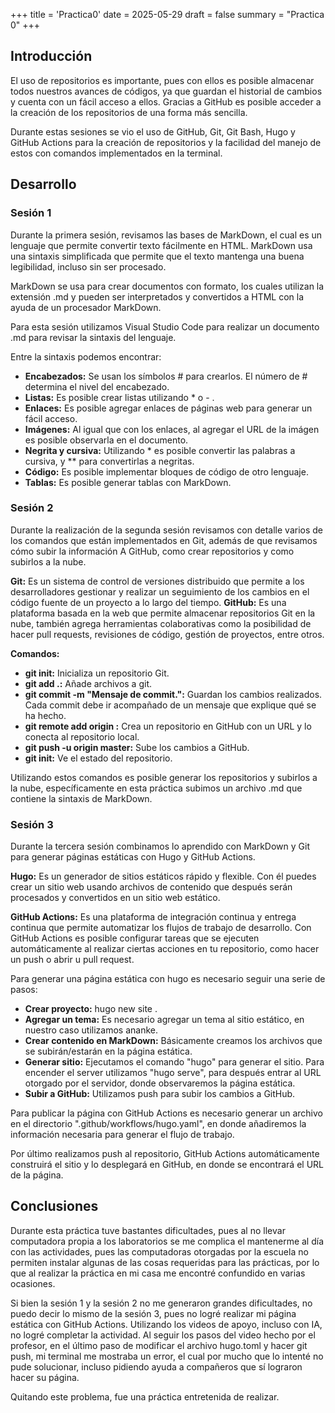+++
title = 'Practica0'
date = 2025-05-29
draft = false
summary = "Practica 0"
+++

## **Introducción**

El uso de repositorios es importante, pues con ellos es posible almacenar todos nuestros avances de códigos, ya que guardan el historial de cambios y cuenta con un fácil acceso a ellos. Gracias a GitHub es posible acceder a la creación de los repositorios de una forma más sencilla.

Durante estas sesiones se vio el uso de GitHub, Git, Git Bash, Hugo y GitHub Actions para la creación de repositorios y la facilidad del manejo de estos con comandos implementados en la terminal.

## **Desarrollo**

### **Sesión 1**

Durante la primera sesión, revisamos las bases de MarkDown, el cual es un lenguaje que permite convertir texto fácilmente en HTML. MarkDown usa una sintaxis simplificada que permite que el texto mantenga una buena legibilidad, incluso sin ser procesado.

MarkDown se usa para crear documentos con formato, los cuales utilizan la extensión .md y pueden ser interpretados y convertidos a HTML con la ayuda de un procesador MarkDown.

Para esta sesión utilizamos Visual Studio Code para realizar un documento .md para revisar la sintaxis del lenguaje.

Entre la sintaxis podemos encontrar:

* **Encabezados:** Se usan los símbolos # para crearlos. El número de # determina el nivel del encabezado.
* **Listas:** Es posible crear listas utilizando * o - .
* **Enlaces:** Es posible agregar enlaces de páginas web para generar un fácil acceso.
* **Imágenes:** Al igual que con los enlaces, al agregar el URL de la imágen es posible observarla en el documento.
* **Negrita y cursiva:** Utilizando * es posible convertir las palabras a cursiva, y ** para convertirlas a negritas.
* **Código:** Es posible implementar bloques de código de otro lenguaje.
* **Tablas:** Es posible generar tablas con MarkDown.

### **Sesión 2**

Durante la realización de la segunda sesión revisamos con detalle varios de los comandos que están implementados en Git, además de que revisamos cómo subir la información A GitHub, como crear repositorios y como subirlos a la nube.

**Git:** Es un sistema de control de versiones distribuido que permite a los desarrolladores gestionar y realizar un seguimiento de los cambios en el código fuente de un proyecto a lo largo del tiempo.
**GitHub:** Es una plataforma basada en la web que permite almacenar repositorios Git en la nube, también agrega herramientas colaborativas como la posibilidad de hacer pull requests, revisiones de código, gestión de proyectos, entre otros.

**Comandos:**

* **git init:** Inicializa un repositorio Git.
* **git add .:** Añade archivos a git.
* **git commit -m "Mensaje de commit.":** Guardan los cambios realizados. Cada commit debe ir acompañado de un mensaje que explique qué se ha hecho.
* **git remote add origin <URL>:** Crea un repositorio en GitHub con un URL y lo conecta al repositorio local.
* **git push -u origin master:** Sube los cambios a GitHub.
* **git init:** Ve el estado del repositorio.

Utilizando estos comandos es posible generar los repositorios y subirlos a la nube, específicamente en esta práctica subimos un archivo .md que contiene la sintaxis de MarkDown.

### **Sesión 3**

Durante la tercera sesión combinamos lo aprendido con MarkDown y Git para generar páginas estáticas con Hugo y GitHub Actions.

**Hugo:** Es un generador de sitios estáticos rápido y flexible. Con él puedes crear un sitio web usando archivos de contenido que después serán procesados y convertidos en un sitio web estático.

**GitHub Actions:** Es una plataforma de integración continua y entrega continua que permite automatizar los flujos de trabajo de desarrollo. Con GitHub Actions es posible configurar tareas que se ejecuten automáticamente al realizar ciertas acciones en tu repositorio, como hacer un push o abrir u pull request.

Para generar una página estática con hugo es necesario seguir una serie de pasos:

* **Crear proyecto:** hugo new site <nombre-de-sitio>.
* **Agregar un tema:** Es necesario agregar un tema al sitio estático, en nuestro caso utilizamos ananke.
* **Crear contenido en MarkDown:** Básicamente creamos los archivos que se subirán/estarán en la página estática.
* **Generar sitio:** Ejecutamos el comando "hugo" para generar el sitio. Para encender el server utilizamos "hugo serve", para después entrar al URL otorgado por el servidor, donde observaremos la página estática.
* **Subir a GitHub:** Utilizamos push para subir los cambios a GitHub.


Para publicar la página con GitHub Actions es necesario generar un archivo en el directorio ".github/workflows/hugo.yaml", en donde añadiremos la información necesaria para generar el flujo de trabajo.

Por último realizamos push al repositorio, GitHub Actions automáticamente construirá el sitio y lo desplegará en GitHub, en donde se encontrará el URL de la página.

## **Conclusiones**

Durante esta práctica tuve bastantes dificultades, pues al no llevar computadora propia a los laboratorios se me complica el mantenerme al día con las actividades, pues las computadoras otorgadas por la escuela no permiten instalar algunas de las cosas requeridas para las prácticas, por lo que al realizar la práctica en mi casa me encontré confundido en varias ocasiones.

Si bien la sesión 1 y la sesión 2 no me generaron grandes dificultades, no puedo decir lo mismo de la sesión 3, pues no logré realizar mi página estática con GitHub Actions. Utilizando los videos de apoyo, incluso con IA, no logré completar la actividad. Al seguir los pasos del video hecho por el profesor, en el último paso de modificar el archivo hugo.toml y hacer git push, mi terminal me mostraba un error, el cual por mucho que lo intenté no pude solucionar, incluso pidiendo ayuda a compañeros que sí lograron hacer su página. 

Quitando este problema, fue una práctica entretenida de realizar.